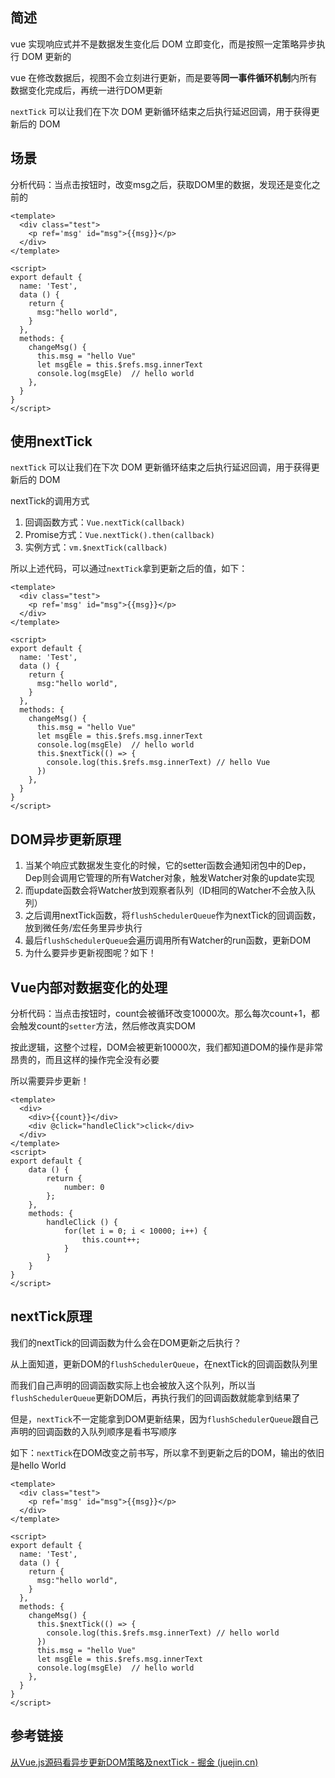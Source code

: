 ## 简述

vue 实现响应式并不是数据发生变化后 DOM 立即变化，而是按照一定策略异步执行 DOM 更新的

vue 在修改数据后，视图不会立刻进行更新，而是要等**同一事件循环机制**内所有数据变化完成后，再统一进行DOM更新

`nextTick` 可以让我们在下次 DOM 更新循环结束之后执行延迟回调，用于获得更新后的 DOM



## 场景

分析代码：当点击按钮时，改变msg之后，获取DOM里的数据，发现还是变化之前的

```vue
<template>
  <div class="test">
    <p ref='msg' id="msg">{{msg}}</p>
  </div>
</template>
 
<script>
export default {
  name: 'Test',
  data () {
    return {
      msg:"hello world",
    }
  },
  methods: {
    changeMsg() {
      this.msg = "hello Vue"
      let msgEle = this.$refs.msg.innerText
      console.log(msgEle)  // hello world
    },
  }
}
</script>
```



## 使用nextTick

`nextTick` 可以让我们在下次 DOM 更新循环结束之后执行延迟回调，用于获得更新后的 DOM

nextTick的调用方式

1. 回调函数方式：`Vue.nextTick(callback)`
2. Promise方式：`Vue.nextTick().then(callback)`
3. 实例方式：`vm.$nextTick(callback)`

所以上述代码，可以通过`nextTick`拿到更新之后的值，如下：

```vue
<template>
  <div class="test">
    <p ref='msg' id="msg">{{msg}}</p>
  </div>
</template>
 
<script>
export default {
  name: 'Test',
  data () {
    return {
      msg:"hello world",
    }
  },
  methods: {
    changeMsg() {
      this.msg = "hello Vue"
      let msgEle = this.$refs.msg.innerText
      console.log(msgEle)  // hello world
      this.$nextTick(() => {
        console.log(this.$refs.msg.innerText) // hello Vue
      })
    },
  }
}
</script>
```



## DOM异步更新原理

1. 当某个响应式数据发生变化的时候，它的setter函数会通知闭包中的Dep，Dep则会调用它管理的所有Watcher对象，触发Watcher对象的update实现
2. 而update函数会将Watcher放到观察者队列（ID相同的Watcher不会放入队列）
3. 之后调用nextTick函数，将`flushSchedulerQueue`作为nextTick的回调函数，放到微任务/宏任务里异步执行
4. 最后`flushSchedulerQueue`会遍历调用所有Watcher的run函数，更新DOM
5. 为什么要异步更新视图呢？如下！



## Vue内部对数据变化的处理

分析代码：当点击按钮时，count会被循环改变10000次。那么每次count+1，都会触发count的`setter`方法，然后修改真实DOM

按此逻辑，这整个过程，DOM会被更新10000次，我们都知道DOM的操作是非常昂贵的，而且这样的操作完全没有必要

所以需要异步更新！

```vue
<template>
  <div>
    <div>{{count}}</div>
    <div @click="handleClick">click</div>
  </div>
</template>
<script>
export default {
    data () {
        return {
            number: 0
        };
    },
    methods: {
        handleClick () {
            for(let i = 0; i < 10000; i++) {
                this.count++;
            }
        }
    }
}
</script>
```



## nextTick原理

我们的nextTick的回调函数为什么会在DOM更新之后执行？

从上面知道，更新DOM的`flushSchedulerQueue`，在nextTick的回调函数队列里

而我们自己声明的回调函数实际上也会被放入这个队列，所以当`flushSchedulerQueue`更新DOM后，再执行我们的回调函数就能拿到结果了

但是，`nextTick`不一定能拿到DOM更新结果，因为`flushSchedulerQueue`跟自己声明的回调函数的入队列顺序是看书写顺序

如下：`nextTick`在DOM改变之前书写，所以拿不到更新之后的DOM，输出的依旧是hello World

```vue
<template>
  <div class="test">
    <p ref='msg' id="msg">{{msg}}</p>
  </div>
</template>
 
<script>
export default {
  name: 'Test',
  data () {
    return {
      msg:"hello world",
    }
  },
  methods: {
    changeMsg() {
      this.$nextTick(() => {
        console.log(this.$refs.msg.innerText) // hello world
      })
      this.msg = "hello Vue"
      let msgEle = this.$refs.msg.innerText
      console.log(msgEle)  // hello world
    },
  }
}
</script>
```



## 参考链接

[从Vue.js源码看异步更新DOM策略及nextTick - 掘金 (juejin.cn)](https://juejin.cn/post/6844903497649881096)
